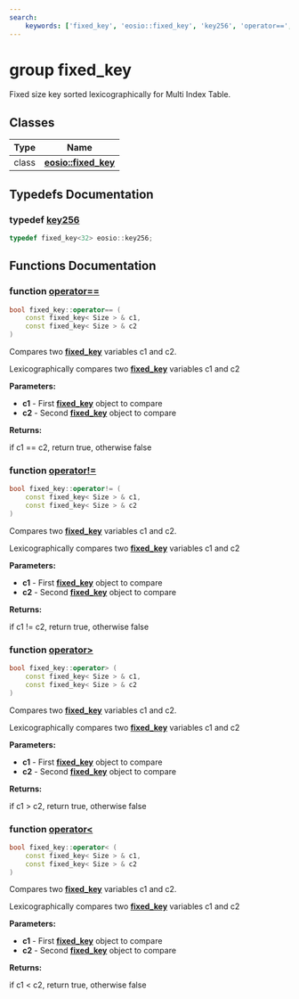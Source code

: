 ```yaml
---
search:
    keywords: ['fixed_key', 'eosio::fixed_key', 'key256', 'operator==', 'operator!=', 'operator>', 'operator<']
---
```


# group fixed\_key

Fixed size key sorted lexicographically for Multi Index Table. 
## Classes

|Type|Name|
|-----|-----|
|class|[**eosio::fixed\_key**](classeosio_1_1fixed__key.md)|


## Typedefs Documentation

### typedef <a id="ga9ae210ffc1e7d1e4f1514431b26aa3d1" href="#ga9ae210ffc1e7d1e4f1514431b26aa3d1">key256</a>

```cpp
typedef fixed_key<32> eosio::key256;
```



## Functions Documentation

### function <a id="gabbac43a956f81fd4bd4379ede0f82dd7" href="#gabbac43a956f81fd4bd4379ede0f82dd7">operator==</a>

```cpp
bool fixed_key::operator== (
    const fixed_key< Size > & c1,
    const fixed_key< Size > & c2
)
```

Compares two **[fixed\_key](classeosio_1_1fixed__key.md)** variables c1 and c2. 

Lexicographically compares two **[fixed\_key](classeosio_1_1fixed__key.md)** variables c1 and c2 

**Parameters:**


* **c1** - First **[fixed\_key](classeosio_1_1fixed__key.md)** object to compare 
* **c2** - Second **[fixed\_key](classeosio_1_1fixed__key.md)** object to compare 



**Returns:**

if c1 == c2, return true, otherwise false 




### function <a id="ga27b953728fd2a29e49f84e35135a70de" href="#ga27b953728fd2a29e49f84e35135a70de">operator!=</a>

```cpp
bool fixed_key::operator!= (
    const fixed_key< Size > & c1,
    const fixed_key< Size > & c2
)
```

Compares two **[fixed\_key](classeosio_1_1fixed__key.md)** variables c1 and c2. 

Lexicographically compares two **[fixed\_key](classeosio_1_1fixed__key.md)** variables c1 and c2 

**Parameters:**


* **c1** - First **[fixed\_key](classeosio_1_1fixed__key.md)** object to compare 
* **c2** - Second **[fixed\_key](classeosio_1_1fixed__key.md)** object to compare 



**Returns:**

if c1 != c2, return true, otherwise false 




### function <a id="gada6d080f1501ee085aabf5c7736461ca" href="#gada6d080f1501ee085aabf5c7736461ca">operator></a>

```cpp
bool fixed_key::operator> (
    const fixed_key< Size > & c1,
    const fixed_key< Size > & c2
)
```

Compares two **[fixed\_key](classeosio_1_1fixed__key.md)** variables c1 and c2. 

Lexicographically compares two **[fixed\_key](classeosio_1_1fixed__key.md)** variables c1 and c2 

**Parameters:**


* **c1** - First **[fixed\_key](classeosio_1_1fixed__key.md)** object to compare 
* **c2** - Second **[fixed\_key](classeosio_1_1fixed__key.md)** object to compare 



**Returns:**

if c1 > c2, return true, otherwise false 




### function <a id="ga0d8567b962caa06cf0994134725e3f8d" href="#ga0d8567b962caa06cf0994134725e3f8d">operator<</a>

```cpp
bool fixed_key::operator< (
    const fixed_key< Size > & c1,
    const fixed_key< Size > & c2
)
```

Compares two **[fixed\_key](classeosio_1_1fixed__key.md)** variables c1 and c2. 

Lexicographically compares two **[fixed\_key](classeosio_1_1fixed__key.md)** variables c1 and c2 

**Parameters:**


* **c1** - First **[fixed\_key](classeosio_1_1fixed__key.md)** object to compare 
* **c2** - Second **[fixed\_key](classeosio_1_1fixed__key.md)** object to compare 



**Returns:**

if c1 < c2, return true, otherwise false 




